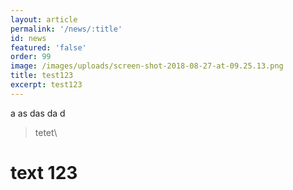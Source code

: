 ```yaml
---
layout: article
permalink: '/news/:title'
id: news
featured: 'false'
order: 99
image: /images/uploads/screen-shot-2018-08-27-at-09.25.13.png
title: test123
excerpt: test123
---
```

a as das da d



> tetet\



# text 123
